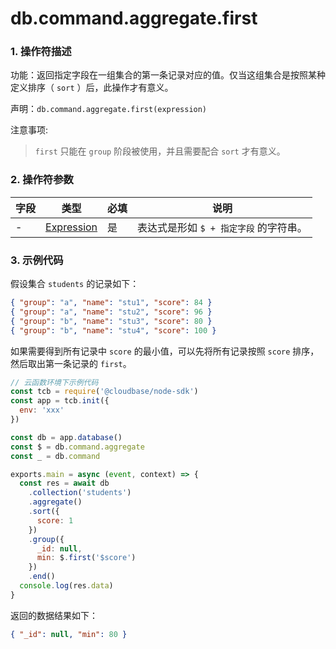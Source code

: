 # db.command.aggregate.first

### 1. 操作符描述

功能：返回指定字段在一组集合的第一条记录对应的值。仅当这组集合是按照某种定义排序（ `sort` ）后，此操作才有意义。

声明：`db.command.aggregate.first(expression)`

注意事项:

> `first` 只能在 `group` 阶段被使用，并且需要配合 `sort` 才有意义。

### 2. 操作符参数

| 字段 | 类型                           | 必填 | 说明                                   |
| ---- | ------------------------------ | ---- | -------------------------------------- |
| -    | [Expression](../expression.md) | 是   | 表达式是形如 `$ + 指定字段` 的字符串。 |

### 3. 示例代码

假设集合 `students` 的记录如下：

```json
{ "group": "a", "name": "stu1", "score": 84 }
{ "group": "a", "name": "stu2", "score": 96 }
{ "group": "b", "name": "stu3", "score": 80 }
{ "group": "b", "name": "stu4", "score": 100 }
```

如果需要得到所有记录中 `score` 的最小值，可以先将所有记录按照 `score` 排序，然后取出第一条记录的 `first`。

```javascript
// 云函数环境下示例代码
const tcb = require('@cloudbase/node-sdk')
const app = tcb.init({
  env: 'xxx'
})

const db = app.database()
const $ = db.command.aggregate
const _ = db.command

exports.main = async (event, context) => {
  const res = await db
    .collection('students')
    .aggregate()
    .sort({
      score: 1
    })
    .group({
      _id: null,
      min: $.first('$score')
    })
    .end()
  console.log(res.data)
}
```

返回的数据结果如下：

```json
{ "_id": null, "min": 80 }
```
